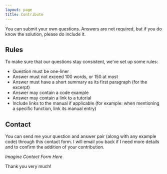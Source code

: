 ```yaml
---
layout: page
title: Contribute
---
```


You can submit your own questions. Answers are not required, but if you do know the solution, please do include it.

## Rules

To make sure that our questions stay consistent, we've set up some rules:

- Question must be one-liner
- Answer must not exceed 100 words, or 150 at most
- Answer must have a short summary as its first paragraph (for the excerpt)
- Answer may contain a code example
- Answer may contain a link to a tutorial
- Include links to the manual if applicable (for example: when mentioning a specific function, link its manual entry)


## Contact

You can send me your question and answer pair (along with any example code) through this contact form.
I will email you back if I need more details and to confirm the addition of your contribution.

*Imagine Contact Form Here*

Thank you very much!